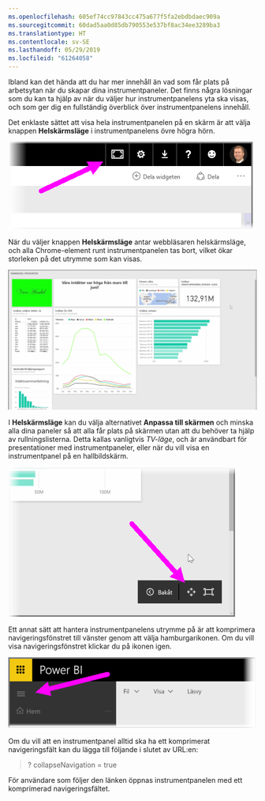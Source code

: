```yaml
---
ms.openlocfilehash: 605ef74cc97843cc475a677f5fa2ebdbdaec909a
ms.sourcegitcommit: 60dad5aa0d85db790553e537bf8ac34ee3289ba3
ms.translationtype: HT
ms.contentlocale: sv-SE
ms.lasthandoff: 05/29/2019
ms.locfileid: "61264058"
---
```

Ibland kan det hända att du har mer innehåll än vad som får plats på arbetsytan när du skapar dina instrumentpaneler. Det finns några lösningar som du kan ta hjälp av när du väljer hur instrumentpanelens yta ska visas, och som ger dig en fullständig överblick över instrumentpanelens innehåll.

Det enklaste sättet att visa hela instrumentpanelen på en skärm är att välja knappen **Helskärmsläge** i instrumentpanelens övre högra hörn.

![](media/4-4e-get-more-dashboard-space/4-4e_1.png)

När du väljer knappen **Helskärmsläge** antar webbläsaren helskärmsläge, och alla Chrome-element runt instrumentpanelen tas bort, vilket ökar storleken på det utrymme som kan visas.

![](media/4-4e-get-more-dashboard-space/4-4e_2.png)

I **Helskärmsläge** kan du välja alternativet **Anpassa till skärmen** och minska alla dina paneler så att alla får plats på skärmen utan att du behöver ta hjälp av rullningslisterna. Detta kallas vanligtvis *TV-läge*, och är användbart för presentationer med instrumentpaneler, eller när du vill visa en instrumentpanel på en hallbildskärm.

![](media/4-4e-get-more-dashboard-space/4-4e_3.png)

Ett annat sätt att hantera instrumentpanelens utrymme på är att komprimera navigeringsfönstret till vänster genom att välja hamburgarikonen. Om du vill visa navigeringsfönstret klickar du på ikonen igen.

![](media/4-4e-get-more-dashboard-space/4-4e_4.png)

Om du vill att en instrumentpanel alltid ska ha ett komprimerat navigeringsfält kan du lägga till följande i slutet av URL:en:

> ? collapseNavigation = true
> 
> 

För användare som följer den länken öppnas instrumentpanelen med ett komprimerad navigeringsfältet.

